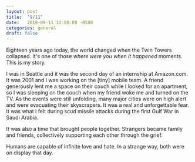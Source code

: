 ```yaml
---
layout: post
title:  "9/11"
date:   2019-09-11 12:00:00 -0500
categories: general
draft: false
---
```


Eighteen years ago today, the world changed when the Twin Towers collapsed. It's one of those _where were you when it happened_ moments. This is my story.

I was in Seattle and it was the second day of an internship at Amazon.com. It was 2001 and I was working on the [tiny] mobile team. A friend generously lent me a space on their couch while I looked for an apartment, so I was sleeping on the couch when my friend woke me and turned on the TV. As the events were still unfolding, many major cities were on high alert and were evacuating their skyscrapers. It was a real and unforgettable fear. It was what I felt during scud missile attacks during the first Gulf War in Saudi Arabia.

It was also a time that brought people together. Strangers became family and friends, collectively supporting each other through the grief.

Humans are capable of infinite love and hate. In a strange way, both were on display that day.